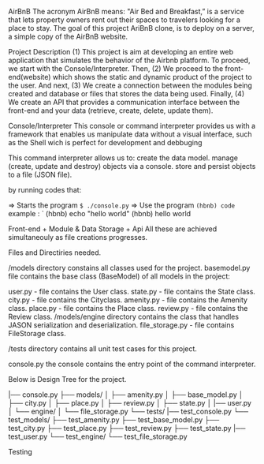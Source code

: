 AirBnB
The acronym AirBnB means: "Air Bed and Breakfast,” is a service that lets property owners rent out their spaces to travelers looking for a place to stay.
The goal of this project AriBnB clone, is to deploy on a server, a simple copy of the AirBnB website.

Project Description
(1)	This project is aim at developing an entire web application that simulates the behavior of the Airbnb platform. 
To proceed, we start with the Console/Interpreter. Then,
(2)	We proceed to the front-end(website) which shows the static and dynamic product of the project to the user. And next,
(3) 	We create a connection between the modules being created and database or files that stores the data being used. Finally,
(4)	We  create an API that provides a communication interface between the front-end and your data (retrieve, create, delete, update them). 

Console/Interpreter
This console or command interpreter provides us with a framework that enables us manipulate data without a visual interface, such as the Shell wich is perfect for development and debbuging

This command interpreter allows us to:
create the data model.
manage (create, update and destroy) objects via a console.
store and persist objects to a file (JSON file).

by running codes that:

=> Starts  the program `$ ./console.py`
=> Use the program `(hbnb) code`
	 example : `
		(hbnb) echo "hello world"
		(hbnb) hello world

Front-end + Module & Data Storage + Api
All these are achieved simultaneouly as file creations progresses.



Files and Directiries needed.

/models directory constains all classes used for the project.
basemodel.py file contains the base class (BaseModel) of all models in the project:

user.py - file contains the User class.
state.py - file contains the State class.
city.py - file contains the Cityclass.
amenity.py - file contains the Amenity class.
place.py - file contains the Place class.
review.py - file contains the Review class.
/models/engine directory contains the class that handles JASON serialization and deserialization.
file_storage.py - file contains FileStorage class.

/tests directory contains all unit test cases for this project.

console.py the console contains the entry point of the command interpreter.

Below is Design Tree for the project.

|── console.py
├── models/
│   ├── amenity.py
│   ├── base_model.py
│   ├── city.py
│   ├── place.py
│   ├── review.py
│   ├── state.py
│   |── user.py
│   └── engine/
│       └── file_storage.py
└── tests/
    |── test_console.py
    └── test_models/
        ├── test_amenity.py
        ├── test_base_model.py
        ├── test_city.py
        ├── test_place.py
        ├── test_review.py
        ├── test_state.py
        |── test_user.py
        └── test_engine/
            └── test_file_storage.py

Testing
